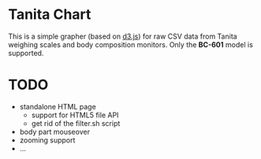 # Tanita Chart
This is a simple grapher (based on [d3.js](http://d3js.org/)) for raw CSV data from Tanita weighing scales and body composition monitors.
Only the **BC-601** model is supported.

# TODO
- standalone HTML page 
  - support for HTML5 file API
  - get rid of the filter.sh script
- body part mouseover
- zooming support
- ...

